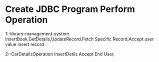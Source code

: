 # Create JDBC Program Perform Operation
1:-library-management-system  
InsertBook,GetDetails,UpdateRecord,Fetch Specific Record,Accept user value insert record

2:-CarDetailsOperation
InsertDetils Accept End User, 
